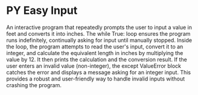 # PY Easy Input

An interactive program that repeatedly prompts the user to input a value in feet and converts it into inches. The while True: loop ensures the program runs indefinitely, continually asking for input until manually stopped. Inside the loop, the program attempts to read the user's input, convert it to an integer, and calculate the equivalent length in inches by multiplying the value by 12. It then prints the calculation and the conversion result. If the user enters an invalid value (non-integer), the except ValueError block catches the error and displays a message asking for an integer input. This provides a robust and user-friendly way to handle invalid inputs without crashing the program.
